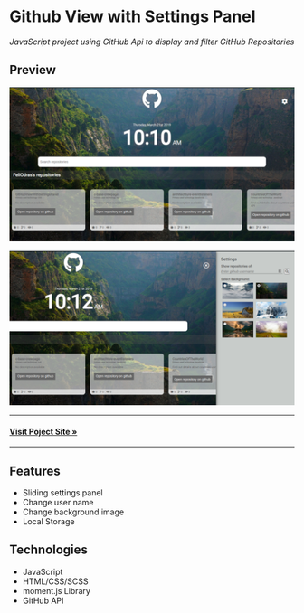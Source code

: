 # Github View with Settings Panel

_JavaScript project using GitHub Api to display and filter GitHub Repositories_

## Preview

![Preview Image](./assets/img/GitHubViewWithSettingsPanel.png)

![Preview Image](./assets/img/GitHubViewWithSettingsPanel-SettingsOpen.png)

---
#### **[Visit Poject Site &raquo;](https://playground.odras.de/GitHubViewWithSettingsPanel/)**
---

## Features
- Sliding settings panel
- Change user name
- Change background image
- Local Storage

## Technologies
- JavaScript
- HTML/CSS/SCSS
- moment.js Library
- GitHub API

